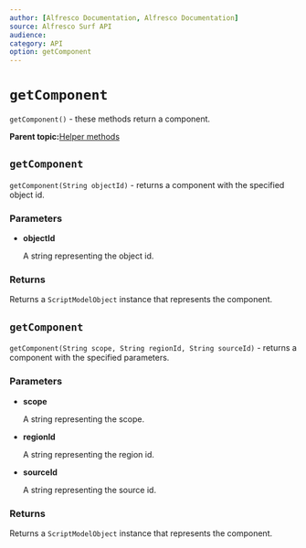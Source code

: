 ```yaml
---
author: [Alfresco Documentation, Alfresco Documentation]
source: Alfresco Surf API
audience: 
category: API
option: getComponent
---
```


# `getComponent`

`getComponent()` - these methods return a component.

**Parent topic:**[Helper methods](../references/APISurf-ScriptSiteData-Helper-helper.md)

## `getComponent`

`getComponent(String objectId)` - returns a component with the specified object id.

### Parameters

-   **objectId**

    A string representing the object id.


### Returns

Returns a `ScriptModelObject` instance that represents the component.

## `getComponent`

`getComponent(String scope, String regionId, String sourceId)` - returns a component with the specified parameters.

### Parameters

-   **scope**

    A string representing the scope.

-   **regionId**

    A string representing the region id.

-   **sourceId**

    A string representing the source id.


### Returns

Returns a `ScriptModelObject` instance that represents the component.


